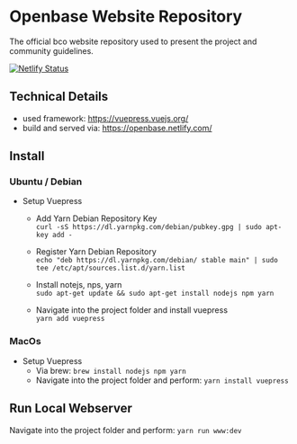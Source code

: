# Openbase Website Repository
The official bco website repository used to present the project and community guidelines.


[![Netlify Status](https://api.netlify.com/api/v1/badges/32f23ef3-627b-4e8c-ac68-52da56fe5b9e/deploy-status)](https://app.netlify.com/sites/basecubeone/deploys)

## Technical Details

* used framework: https://vuepress.vuejs.org/
* build and served via: https://openbase.netlify.com/

## Install

### Ubuntu / Debian

* Setup Vuepress 
    * Add Yarn Debian Repository Key  
    ```curl -sS https://dl.yarnpkg.com/debian/pubkey.gpg | sudo apt-key add -```
    
    * Register Yarn Debian Repository  
    ```echo "deb https://dl.yarnpkg.com/debian/ stable main" | sudo tee /etc/apt/sources.list.d/yarn.list```

    * Install notejs, nps, yarn  
    ```sudo apt-get update && sudo apt-get install nodejs npm yarn```

    * Navigate into the project folder and install vuepress  
    ```yarn add vuepress```

### MacOs

* Setup Vuepress
    * Via brew: ```brew install nodejs npm yarn```
    * Navigate into the project folder and perform:
```yarn install vuepress```

## Run Local Webserver
Navigate into the project folder and perform:
```yarn run www:dev```
